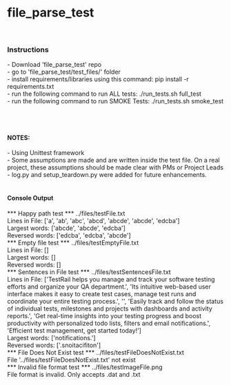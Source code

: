 # file_parse_test
<br>
<h3>Instructions</h3>
- Download 'file_parse_test' repo<br>
- go to 'file_parse_test/test_files/' folder<br>
- install requirements/libraries using this command: pip install -r requirements.txt<br>
- run the following command to run ALL tests: ./run_tests.sh full_test<br>
- run the following command to run SMOKE Tests: ./run_tests.sh smoke_test

<br><br>
<h4>NOTES:</h4>
- Using Unittest framework<br>
- Some assumptions are made and are written inside the test file. On a real project, these assumptions should be made clear with PMs or Project Leads<br>
- log.py and setup_teardown.py were added for future enhancements.
<br><br>

<h4>Console Output</h4>
*** Happy path test *** ../files/testFile.txt
<br>Lines in File: ['a', 'ab', 'abc', 'abcd', 'abcde', 'abcde', 'edcba']
<br>Largest words: ['abcde', 'abcde', 'edcba']
<br>Reversed words: ['edcba', 'edcba', 'abcde']
<br>*** Empty file test *** ../files/testEmptyFile.txt
<br>Lines in File: []
<br>Largest words: []
<br>Reversed words: []
<br>*** Sentences in File test *** ../files/testSentencesFile.txt
<br>Lines in File: ['TestRail helps you manage and track your software testing efforts and organize your QA department.', 'Its intuitive web-based user interface makes it easy to create test cases, manage test runs and coordinate your entire testing process.', '', 'Easily track and follow the status of individual tests, milestones and projects with dashboards and activity reports.', 'Get real-time insights into your testing progress and boost productivity with personalized todo lists, filters and email notifications.', 'Efficient test management, get started today!']
<br>Largest words: ['notifications.']
<br>Reversed words: ['.snoitacifiton']
<br>*** File Does Not Exist test *** ../files/testFileDoesNotExist.txt
<br>File '../files/testFileDoesNotExist.txt' not exist
<br>*** Invalid file format test *** ../files/testImageFile.png
<br>File format is invalid. Only accepts .dat and .txt<br>